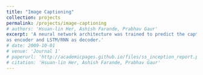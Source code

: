 ```yaml
---
title: "Image Captioning"
collection: projects
permalink: /projects/image-captioning
# authors: 'Hsuan-lin Her, Ashish Farande, Prabhav Gaur'
excerpt: 'A neural network architecture was trained to predict the captions from image, which consisted of pre-trained ResNet50
as encoder and LSTM/RNN as decoder.'
# date: 2009-10-01
# venue: 'Journal 1'
# paperurl: 'http://academicpages.github.io/files/ss_inception_report.pdf'
# citation: 'Hsuan-lin Her, Ashish Farande, Prabhav Gaur'
---
```


<!-- Recommended citation: Your Name, You. (2009). "Paper Title Number 1." <i>Journal 1</i>. 1(1). -->
